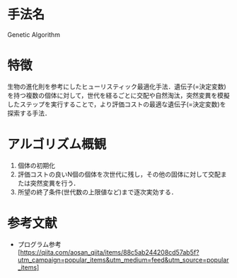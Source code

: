 # 手法名
  Genetic Algorithm
# 特徴
  生物の進化則を参考にしたヒューリスティック最適化手法．遺伝子(=決定変数)を持つ複数の個体に対して，世代を経るごとに交配や自然淘汰，突然変異を模擬したステップを実行することで，より評価コストの最適な遺伝子(=決定変数)を探索する手法．
# アルゴリズム概観
  1. 個体の初期化
  2. 評価コストの良いN個の個体を次世代に残し，その他の固体に対して交配または突然変異を行う．
  3. 所望の終了条件(世代数の上限値など)まで逐次実効する．
  
# 参考文献
- プログラム参考[https://qiita.com/aosan_qiita/items/88c5ab244208cd57ab5f?utm_campaign=popular_items&utm_medium=feed&utm_source=popular_items]
  
